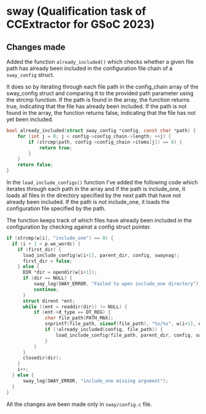 # sway (Qualification task of CCExtractor for GSoC 2023)

## Changes made

Added the function `already_included()` which checks whether a given file path has already been included in the configuration file chain of a `sway_config` struct.

It does so by iterating through each file path in the config_chain array of the sway_config struct and comparing it to the provided path parameter using the strcmp function. If the path is found in the array, the function returns true, indicating that the file has already been included. If the path is not found in the array, the function returns false, indicating that the file has not yet been included.

```c
bool already_included(struct sway_config *config, const char *path) {
	for (int j = 0; j < config->config_chain->length; ++j) {
		if (strcmp(path, config->config_chain->items[j]) == 0) {
			return true;
		}
	}
	return false;
}
```

In the `load_include_configs()` function I've added the following code which iterates through each path in the array and if the path is include_one, it loads all files in the directory specified by the next path that have not already been included. If the path is not include_one, it loads the configuration file specified by the path.

The function keeps track of which files have already been included in the configuration by checking against a config struct pointer.

```c
if (strcmp(w[i], "include_one") == 0) {
  if (i + 1 < p.we_wordc) {
    if (first_dir) {
      load_include_config(w[i+1], parent_dir, config, swaynag);
      first_dir = false;
    } else {
      DIR *dir = opendir(w[i+1]);
      if (dir == NULL) {
          sway_log(SWAY_ERROR, "Failed to open include_one directory");
          continue;
      }
      struct dirent *ent;
      while ((ent = readdir(dir)) != NULL) {
          if (ent->d_type == DT_REG) {
              char file_path[PATH_MAX];
              snprintf(file_path, sizeof(file_path), "%s/%s", w[i+1], ent->d_name);
              if (!already_included(config, file_path)) {
                  load_include_config(file_path, parent_dir, config, swaynag);
              }
          }
      }
      closedir(dir);
    }
    i++;
  } else {
      sway_log(SWAY_ERROR, "include_one missing argument");
  }
}

```

All the changes ave been made only in `sway/config.c` file.
